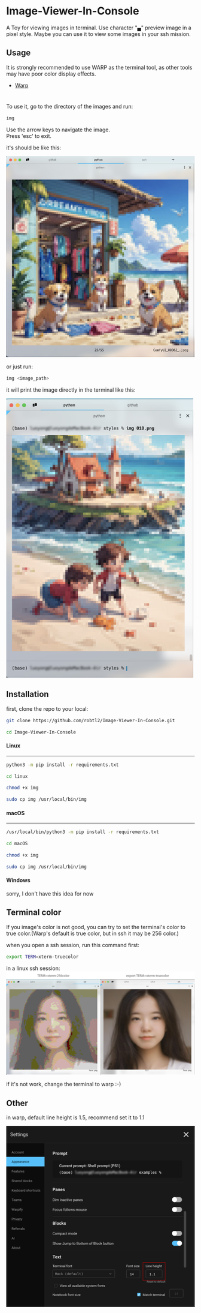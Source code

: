 # Image-Viewer-In-Console
A Toy for viewing images in terminal.
Use character "▄" preview image in a pixel style.
Maybe you can use it to view some images in your ssh mission.

## Usage

It is strongly recommended to use WARP as the terminal tool, as other tools may have poor color display effects.
- [Warp](https://www.warp.dev/)

#

To use it, go to the directory of the images and run:

```bash
img
```

Use the arrow keys to navigate the image.  
Press 'esc' to exit.

it's should be like this:

<img src="./images/preview.jpg" alt="img" width="650" height="auto">

or just run:

```bash
img <image_path>
``` 

it will print the image directly in the terminal like this:

<img src="./images/preview2.jpg" alt="img" width="500" height="auto">

## Installation

first, clone the repo to your local:

```bash
git clone https://github.com/robtl2/Image-Viewer-In-Console.git
```

```bash
cd Image-Viewer-In-Console
```

#### Linux
--------------------------------

```bash
python3 -m pip install -r requirements.txt
```

```bash
cd linux
```

```bash
chmod +x img
```

```bash
sudo cp img /usr/local/bin/img
```

#### macOS
--------------------------------

```bash
/usr/local/bin/python3 -m pip install -r requirements.txt
```

```bash
cd macOS
```

```bash
chmod +x img
```

```bash
sudo cp img /usr/local/bin/img
```

#### Windows
sorry, I don't have this idea for now


## Terminal color
If you image's color is not good, you can try to set the terminal's color to true color.(Warp's default is true color, but in ssh it may be 256 color.)

when you open a ssh session, run this command first:

```bash
export TERM=xterm-truecolor
```

in a linux ssh session:
![img](./images/truecolor.jpg)

if it's not work, change the terminal to warp :-)

## Other

in warp, default line height is 1.5, recommend set it to 1.1

<img src="./images/warp.jpg" alt="img" width="650" height="auto">










